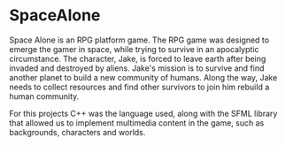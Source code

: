 # SpaceAlone

Space Alone is an RPG platform game. The RPG game was designed to emerge the gamer in space, while trying to survive in an apocalyptic circumstance. The character, Jake, is forced to leave earth after being invaded and destroyed by aliens. Jake's mission is to survive and find another planet to build a new community of humans. Along the way, Jake needs to collect resources and find other survivors to join him rebuild a human community.

For this projects C++ was the language used, along with the SFML library that allowed us to implement multimedia content in the game, such as backgrounds, characters and worlds.
